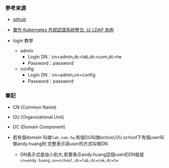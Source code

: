 ### 參考來源
- [github](https://github.com/osixia/docker-openldap)
- [實作 Kubernetes 外部認證系統整合: 以 LDAP 為例](https://k2r2bai.com/2019/09/29/ironman2020/day14/)  



- login 教學
  - admin
    - Login DN：cn=admin,dc=lab,dc=com,dc=tw
    - Password：password
  - config
    - Login DN：cn=admin,cn=config
    - Password：password

### 筆記
- CN (Common Name)
- OU (Organizational Unit)
- DC (Domain Component)

- 若有個domain 叫做`lab.com.tw`,有個OU叫做school,OU school下有個user叫做andy.huang則 完整表示該user的方式叫做DN
  - DN表示式是由小到大,若要表示andy.huang這個user的DN就是`cn=andy.huang,ou=school,dc=lab,dc=com,dc=tw`
